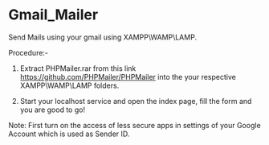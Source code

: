 # Gmail_Mailer

Send Mails using your gmail using XAMPP\WAMP\LAMP.

Procedure:-

1. Extract PHPMailer.rar from this link https://github.com/PHPMailer/PHPMailer into the your respective XAMPP\WAMP\LAMP folders.

2. Start your localhost service and open the index page, fill the form and you are good to go!

Note: First turn on the access of less secure apps in settings of your Google Account which is used as Sender ID.